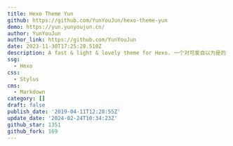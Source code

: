 ```yaml
---
title: Hexo Theme Yun
github: https://github.com/YunYouJun/hexo-theme-yun
demo: https://yun.yunyoujun.cn/
author: YunYouJun
author_link: https://github.com/YunYouJun
date: 2023-11-30T17:25:28.510Z
description: A fast & light & lovely theme for Hexo. 一个对可爱自以为是的 Hexo 主题。
ssg:
  - Hexo
css:
  - Stylus
cms:
  - Markdown
category: []
draft: false
publish_date: '2019-04-11T12:28:55Z'
update_date: '2024-02-24T10:34:23Z'
github_star: 1351
github_fork: 169
---
```

